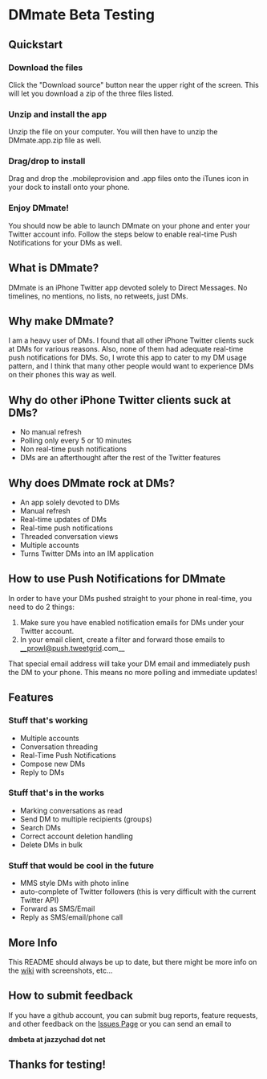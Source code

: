 # DMmate Beta Testing

## Quickstart

### Download the files

Click the "Download source" button near the upper right of the screen. This will let you download a zip of the three files listed.

### Unzip and install the app

Unzip the file on your computer. You will then have to unzip the DMmate.app.zip file as well.

### Drag/drop to install

Drag and drop the .mobileprovision and .app files onto the iTunes icon in your dock to install onto your phone.

### Enjoy DMmate!

You should now be able to launch DMmate on your phone and enter your Twitter account info. Follow the steps below to enable real-time Push Notifications for your DMs as well.

## What is DMmate?

DMmate is an iPhone Twitter app devoted solely to Direct Messages. No timelines, no mentions, no lists, no retweets, just DMs.

## Why make DMmate?

I am a heavy user of DMs. I found that all other iPhone Twitter clients suck at DMs for various reasons. Also, none of them had adequate real-time push notifications for DMs. So, I wrote this app to cater to my DM usage pattern, and I think that many other people would want to experience DMs on their phones this way as well.

## Why do other iPhone Twitter clients suck at DMs?

* No manual refresh
* Polling only every 5 or 10 minutes
* Non real-time push notifications
* DMs are an afterthought after the rest of the Twitter features

## Why does DMmate rock at DMs?

* An app solely devoted to DMs
* Manual refresh
* Real-time updates of DMs
* Real-time push notifications
* Threaded conversation views
* Multiple accounts
* Turns Twitter DMs into an IM application

## How to use Push Notifications for DMmate

In order to have your DMs pushed straight to your phone in real-time, you need to do 2 things:

1. Make sure you have enabled notification emails for DMs under your Twitter account.
2. In your email client, create a filter and forward those emails to __prowl@push.tweetgrid.com__

That special email address will take your DM email and immediately push the DM to your phone. This means no more polling and immediate updates!

## Features

### Stuff that's working

* Multiple accounts
* Conversation threading
* Real-Time Push Notifications
* Compose new DMs
* Reply to DMs

### Stuff that's in the works

* Marking conversations as read
* Send DM to multiple recipients (groups)
* Search DMs
* Correct account deletion handling
* Delete DMs in bulk 

### Stuff that would be cool in the future

* MMS style DMs with photo inline
* auto-complete of Twitter followers (this is very difficult with the current Twitter API)
* Forward as SMS/Email
* Reply as SMS/email/phone call

## More Info

This README should always be up to date, but there might be more info on the [wiki](http://wiki.github.com/jazzychad/DMmateBeta/) with screenshots, etc...

## How to submit feedback

If you have a github account, you can submit bug reports, feature requests, and other feedback on the [Issues Page](http://github.com/jazzychad/DMmateBeta/issues) or you can send an email to 

__dmbeta at jazzychad dot net__

## Thanks for testing!
